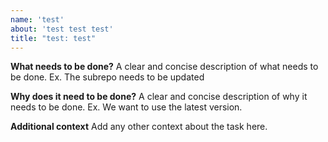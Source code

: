 ```yaml
---
name: 'test'
about: 'test test test'
title: "test: test"
---
```

**What needs to be done?**
A clear and concise description of what needs to be done. Ex. The subrepo needs to be updated

**Why does it need to be done?**
A clear and concise description of why it needs to be done. Ex. We want to use the latest version.

**Additional context**
Add any other context about the task here.
